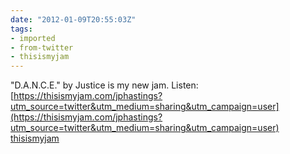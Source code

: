 ```yaml
---
date: "2012-01-09T20:55:03Z"
tags:
- imported
- from-twitter
- thisismyjam
---
```

"D.A.N.C.E." by Justice is my new jam. Listen: [https://thisismyjam.com/jphastings?utm_source=twitter&utm_medium=sharing&utm_campaign=user](https://thisismyjam.com/jphastings?utm_source=twitter&utm_medium=sharing&utm_campaign=user) [thisismyjam](/tags/thisismyjam)
